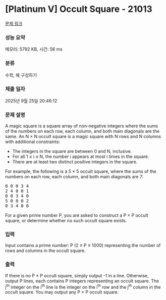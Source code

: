 # [Platinum V] Occult Square - 21013 

[문제 링크](https://www.acmicpc.net/problem/21013) 

### 성능 요약

메모리: 5792 KB, 시간: 56 ms

### 분류

수학, 해 구성하기

### 제출 일자

2025년 9월 25일 20:46:12

### 문제 설명

<p>A magic square is a square array of non-negative integers where the sums of the numbers on each row, each column, and both main diagonals are the same. An N × N occult square is a magic square with N rows and N columns with additional constraints:</p>

<ul>
	<li>The integers in the square are between 0 and N, inclusive.</li>
	<li>For all 1 ≤ i ≤ N, the number i appears at most i times in the square.</li>
	<li>There are at least two distinct positive integers in the square.</li>
</ul>

<p>For example, the following is a 5 × 5 occult square, where the sums of the numbers on each row, each column, and both main diagonals are 7:</p>

<pre>0 0 0 3 4
2 4 0 0 1
0 0 3 4 0
5 0 0 0 2
0 3 4 0 0</pre>

<p>For a given prime number P, you are asked to construct a P × P occult square, or determine whether no such occult square exists.</p>

### 입력 

 <p>Input contains a prime number: P (2 ≤ P ≤ 1000) representing the number of rows and columns in the occult square.</p>

### 출력 

 <p>If there is no P × P occult square, simply output -1 in a line. Otherwise, output P lines, each contains P integers representing an occult square. The j<sup>th</sup> integer on the i<sup>th</sup> line is the integer on the i<sup>th</sup> row and the j<sup>th</sup> column in the occult square. You may output any P × P occult square.</p>

